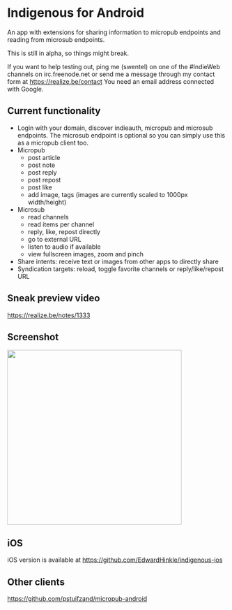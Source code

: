 # Indigenous for Android

An app with extensions for sharing information to micropub endpoints and reading from microsub endpoints.

This is still in alpha, so things might break.

If you want to help testing out, ping me (swentel) on one of the #IndieWeb channels on
irc.freenode.net or send me a message through my contact form at https://realize.be/contact
You need an email address connected with Google.

## Current functionality

- Login with your domain, discover indieauth, micropub and microsub endpoints.
  The microsub endpoint is optional so you can simply use this as a micropub 
  client too.
- Micropub
  - post article
  - post note
  - post reply
  - post repost
  - post like
  - add image, tags
    (images are currently scaled to 1000px width/height)
- Microsub
  - read channels
  - read items per channel
  - reply, like, repost directly
  - go to external URL
  - listen to audio if available
  - view fullscreen images, zoom and pinch
- Share intents: receive text or images from other apps to directly share
- Syndication targets: reload, toggle favorite channels or reply/like/repost URL

## Sneak preview video

https://realize.be/notes/1333

## Screenshot

<img src="https://realize.be/sites/default/files/Screenshot_20180411-111033.png" width="400" />


## iOS

iOS version is available at https://github.com/EdwardHinkle/indigenous-ios

## Other clients

https://github.com/pstuifzand/micropub-android
